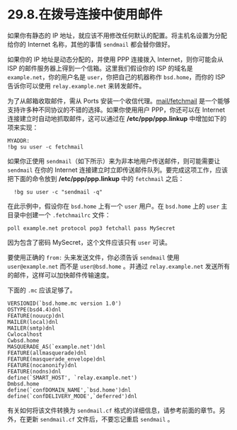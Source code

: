 # 29.8.在拨号连接中使用邮件

如果你有静态的 IP 地址，就应该不用修改任何默认的配置。将主机名设置为分配给你的 Internet 名称，其他的事情 `sendmail` 都会替你做好。

如果你的 IP 地址是动态分配的，并使用 PPP 连接拨入 Internet，则你可能会从 ISP 的邮件服务器上得到一个信箱。这里我们假设你的 ISP 的域名是 `example.net`，你的用户名是 `user`，你把自己的机器称作 `bsd.home`，而你的 ISP 告诉你可以使用 `relay.example.net` 来转发邮件。

为了从邮箱收取邮件，需从 Ports 安装一个收信代理。[mail/fetchmail](https://cgit.freebsd.org/ports/tree/mail/fetchmail/pkg-descr) 是一个能够支持许多种不同协议的不错的选择。如果你使用用户 PPP，你还可以在 Internet 连接建立时自动地抓取邮件，这可以通过在 **/etc/ppp/ppp.linkup** 中增加如下的项来实现：

```
MYADDR:
!bg su user -c fetchmail
```

如果你正使用 `sendmail`（如下所示）来为非本地用户传送邮件，则可能需要让 `sendmail` 在你的 Internet 连接建立时立即传送邮件队列。要完成这项工作，应该把下面的命令放到 **/etc/ppp/ppp.linkup** 中的 `fetchmail` 之后：

```
  !bg su user -c "sendmail -q"
```

在此示例中，假设你在 `bsd.home` 上有一个 `user` 用户。在 `bsd.home` 上的 `user` 主目录中创建一个 `.fetchmailrc` 文件：

```
poll example.net protocol pop3 fetchall pass MySecret
```

因为包含了密码 MySecret，这个文件应该只有 `user` 可读。

要使用正确的 `from:` 头来发送文件，你必须告诉 `sendmail` 使用 `user@example.net` 而不是 `user@bsd.home` 。并通过 `relay.example.net` 发送所有的邮件，这样可以加快邮件传输速度。

下面的 `.mc` 应该足够了。

```
VERSIONID(`bsd.home.mc version 1.0')
OSTYPE(bsd4.4)dnl
FEATURE(nouucp)dnl
MAILER(local)dnl
MAILER(smtp)dnl
Cwlocalhost
Cwbsd.home
MASQUERADE_AS(`example.net')dnl
FEATURE(allmasquerade)dnl
FEATURE(masquerade_envelope)dnl
FEATURE(nocanonify)dnl
FEATURE(nodns)dnl
define(`SMART_HOST', `relay.example.net')
Dmbsd.home
define(`confDOMAIN_NAME',`bsd.home')dnl
define(`confDELIVERY_MODE',`deferred')dnl
```

有关如何将该文件转换为 `sendmail.cf` 格式的详细信息，请参考前面的章节。另外，在更新 `sendmail.cf` 文件后，不要忘记重启 `sendmail` 。

